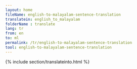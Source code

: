 ```yaml
---
layout: home
fileName: english-to-malayalam-sentence-translation
translatein: english_to_malayalam
folderName : translate
lang: tr
from: en
to: ml
permalink: /tr/english-to-malayalam-sentence-translation
tool: english-to-malayalam-sentence-translation
---
```

{% include section/translateinto.html %}